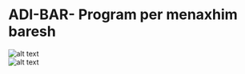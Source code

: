 # ADI-BAR- Program per menaxhim baresh

![alt text](https://github.com/ademvelika/ADI-BAR-/blob/master/main.PNG?raw=true)
<br>
![alt text](https://github.com/ademvelika/ADI-BAR-/blob/master/Items.png)
